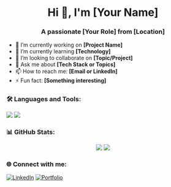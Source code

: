 <h1 align="center">Hi 👋, I'm [Your Name]</h1>
<h3 align="center">A passionate [Your Role] from [Location]</h3>

- 🔭 I’m currently working on **[Project Name]**
- 🌱 I’m currently learning **[Technology]**
- 👯 I’m looking to collaborate on **[Topic/Project]**
- 💬 Ask me about **[Tech Stack or Topics]**
- 📫 How to reach me: **[Email or LinkedIn]**
- ⚡ Fun fact: **[Something interesting]**

### 🛠️ Languages and Tools:
<p>
  <img src="https://img.shields.io/badge/React Native-20232A?style=for-the-badge&logo=react&logoColor=61DAFB" />
  <img src="https://img.shields.io/badge/SQLite-07405E?style=for-the-badge&logo=sqlite&logoColor=white" />
  <!-- Add more tools here -->
</p>

### 📊 GitHub Stats:
<p align="center">
  <img src="https://github-readme-stats.vercel.app/api?username=yourusername&show_icons=true&theme=radical" />
  <img src="https://github-readme-streak-stats.herokuapp.com/?user=yourusername&theme=radical" />
</p>

### 🌐 Connect with me:
[![LinkedIn](https://img.shields.io/badge/LinkedIn-blue?style=flat&logo=linkedin)](https://www.linkedin.com/in/yourprofile/)
[![Portfolio](https://img.shields.io/badge/Portfolio-000?style=flat&logo=firefox)](https://yourportfolio.com)
